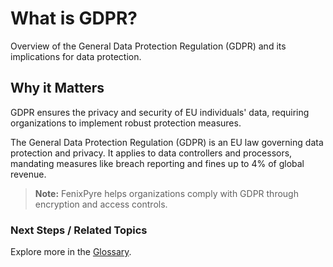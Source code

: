 # What is GDPR?

Overview of the General Data Protection Regulation (GDPR) and its implications for data protection.


## Why it Matters
GDPR ensures the privacy and security of EU individuals' data, requiring organizations to implement robust protection measures.

The General Data Protection Regulation (GDPR) is an EU law governing data protection and privacy. It applies to data controllers and processors, mandating measures like breach reporting and fines up to 4% of global revenue.

> **Note:** FenixPyre helps organizations comply with GDPR through encryption and access controls.

### Next Steps / Related Topics
Explore more in the [Glossary](/11-references-&-glossary/index.md).
